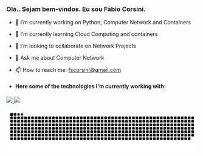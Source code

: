 ### Olá.. Sejam bem-vindos. Eu sou Fábio Corsini.

- 🔭 I’m currently working on Python, Computer Network and Containers
- 🌱 I’m currently learning Cloud Computing and containers
- 👯 I’m looking to collaborate on Network Projects
- 💬 Ask me about Computer Network 
- 📫 How to reach me: fscorsini@gmail.com


- #### Here some of the technologies I'm currently working with:

<div>
<a href="https://github.com/fscorsini">
<img height="180em" src="https://github-readme-stats-dgfd.vercel.app/api/top-langs/?username=fscorsini&layout=compact&langs_count=7&theme=dracula"/>
<img height="180em" src="https://github-readme-stats-dgfd.vercel.app/api?username=fscorsini&show_icons=true&theme=dracula&include_all_commits=true&count_private=true"/>
</div>
  
![Snake animation](https://github.com/fscorsini/fscorsini/blob/output/github-contribution-grid-snake.svg)
